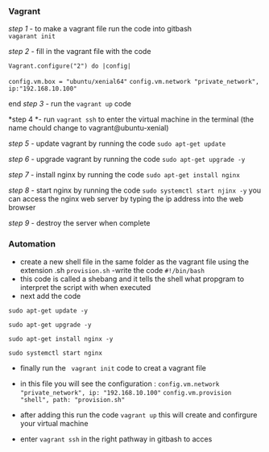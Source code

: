 ### Vagrant


*step 1* - to make a vagrant file run the code into gitbash     
    `vagarant init`

*step 2* - fill in the vagrant file with the code
 
  `Vagrant.configure("2") do |config|`

  `config.vm.box = "ubuntu/xenial64"`
  `config.vm.network "private_network", ip:"192.168.10.100"`

end
*step 3* - run the `vagrant up` code 

*step 4 *- run `vagrant ssh` to enter the virtual machine in the terminal (the name chould change to vagrant@ubuntu-xenial)

*step 5* - update vagrant by running the code
   `sudo apt-get update`

*step 6* - upgrade vagrant by running the code
   `sudo apt-get upgrade -y`

*step 7* - install nginx by running the code
    `sudo apt-get install nginx`

*step 8* - start nginx by running the code `sudo systemctl start njinx -y`
you can access the nginx web server by typing the ip address into the web browser

*step 9* - destroy the server when complete


### Automation

- create a new shell file in the same folder as the vagrant file using the extension .sh
    `provision.sh`
-write the code 
  `#!/bin/bash`
- this code is called a shebang and it tells the shell what propgram to interpret the script with when executed
- next add the code

 `sudo apt-get update -y`

  `sudo apt-get upgrade -y`

  `sudo apt-get install nginx -y`

  `sudo systemctl start nginx `

- finally run the ` vagrant init` code to creat a vagrant file

- in this file you will see the configuration :
   `config.vm.network "private_network", ip: "192.168.10.100"`
   `config.vm.provision "shell", path: "provision.sh"`

- after adding this run the code 
`vagrant up` this will create and confirgure your virtual machine

- enter `vagrant ssh` in the right pathway in gitbash to acces
